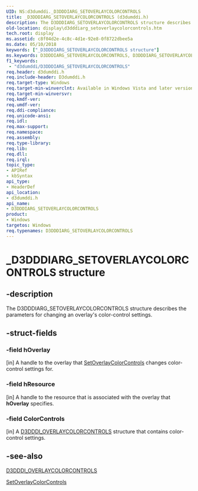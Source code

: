 ```yaml
---
UID: NS:d3dumddi._D3DDDIARG_SETOVERLAYCOLORCONTROLS
title: _D3DDDIARG_SETOVERLAYCOLORCONTROLS (d3dumddi.h)
description: The D3DDDIARG_SETOVERLAYCOLORCONTROLS structure describes the parameters for changing an overlay's color-control settings.
old-location: display\d3dddiarg_setoverlaycolorcontrols.htm
tech.root: display
ms.assetid: c8f04d2e-4c8c-4d1e-92e8-0f8722dbee5a
ms.date: 05/10/2018
keywords: ["_D3DDDIARG_SETOVERLAYCOLORCONTROLS structure"]
ms.keywords: D3DDDIARG_SETOVERLAYCOLORCONTROLS, D3DDDIARG_SETOVERLAYCOLORCONTROLS structure [Display Devices], UMDisplayDriver_param_Structs_f6504b3e-8129-4936-add8-5bbf6ba8ee54.xml, _D3DDDIARG_SETOVERLAYCOLORCONTROLS, d3dumddi/D3DDDIARG_SETOVERLAYCOLORCONTROLS, display.d3dddiarg_setoverlaycolorcontrols
f1_keywords:
 - "d3dumddi/D3DDDIARG_SETOVERLAYCOLORCONTROLS"
req.header: d3dumddi.h
req.include-header: D3dumddi.h
req.target-type: Windows
req.target-min-winverclnt: Available in Windows Vista and later versions of the Windows operating systems.
req.target-min-winversvr: 
req.kmdf-ver: 
req.umdf-ver: 
req.ddi-compliance: 
req.unicode-ansi: 
req.idl: 
req.max-support: 
req.namespace: 
req.assembly: 
req.type-library: 
req.lib: 
req.dll: 
req.irql: 
topic_type:
- APIRef
- kbSyntax
api_type:
- HeaderDef
api_location:
- d3dumddi.h
api_name:
- D3DDDIARG_SETOVERLAYCOLORCONTROLS
product:
- Windows
targetos: Windows
req.typenames: D3DDDIARG_SETOVERLAYCOLORCONTROLS
---
```


# _D3DDDIARG_SETOVERLAYCOLORCONTROLS structure


## -description


The D3DDDIARG_SETOVERLAYCOLORCONTROLS structure describes the parameters for changing an overlay's color-control settings. 


## -struct-fields




### -field hOverlay

[in] A handle to the overlay that <a href="https://docs.microsoft.com/windows-hardware/drivers/ddi/d3dumddi/nc-d3dumddi-pfnd3dddi_setoverlaycolorcontrols">SetOverlayColorControls</a> changes color-control settings for.


### -field hResource

[in] A handle to the resource that is associated with the overlay that <b>hOverlay</b> specifies.


### -field ColorControls

[in] A <a href="https://docs.microsoft.com/windows-hardware/drivers/ddi/d3dumddi/ns-d3dumddi-_d3dddi_overlaycolorcontrols">D3DDDI_OVERLAYCOLORCONTROLS</a> structure that contains color-control settings.


## -see-also




<a href="https://docs.microsoft.com/windows-hardware/drivers/ddi/d3dumddi/ns-d3dumddi-_d3dddi_overlaycolorcontrols">D3DDDI_OVERLAYCOLORCONTROLS</a>



<a href="https://docs.microsoft.com/windows-hardware/drivers/ddi/d3dumddi/nc-d3dumddi-pfnd3dddi_setoverlaycolorcontrols">SetOverlayColorControls</a>
 

 

